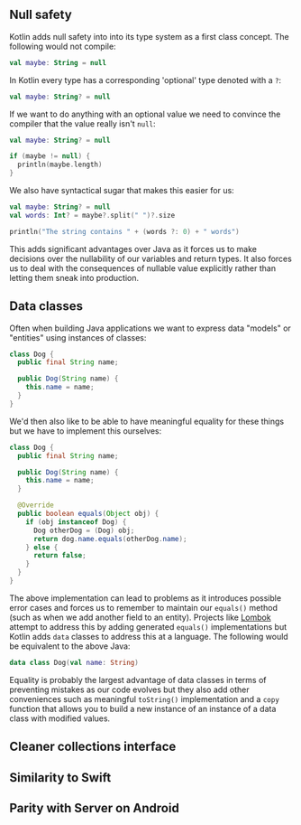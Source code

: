## Null safety

Kotlin adds null safety into into its type system as a first class
concept. The following would not compile:

```kotlin
val maybe: String = null
```
In Kotlin every type has a corresponding 'optional' type denoted
with a `?`:

```kotlin
val maybe: String? = null
```

If we want to do anything with an optional value we need to convince the compiler that the value really isn't `null`:

```kotlin
val maybe: String? = null

if (maybe != null) {
  println(maybe.length)
}
```

We also have syntactical sugar that makes this easier for us:

```kotlin
val maybe: String? = null
val words: Int? = maybe?.split(" ")?.size

println("The string contains " + (words ?: 0) + " words")
```
This adds significant advantages over Java as it forces us to make decisions over the nullability of our variables and return types. It also forces us to deal with the consequences of nullable value explicitly rather than letting them sneak into production.

## Data classes

Often when building Java applications we want to express data "models" or "entities" using
instances of classes:

```java
class Dog {
  public final String name;

  public Dog(String name) {
    this.name = name;
  }
}
```

We'd then also like to be able to have meaningful equality for these things but
we have to implement this ourselves:

```java
class Dog {
  public final String name;

  public Dog(String name) {
    this.name = name;
  }

  @Override
  public boolean equals(Object obj) {
    if (obj instanceof Dog) {
      Dog otherDog = (Dog) obj;
      return dog.name.equals(otherDog.name);
    } else {
      return false;
    }
  }
}
```

The above implementation can lead to problems as it introduces possible error cases
and forces us to remember to maintain our `equals()` method (such as when we add another field to an entity). Projects like
[Lombok](https://projectlombok.org/) attempt to address this by adding generated
`equals()` implementations but Kotlin adds `data` classes to address this at a language. The following
would be equivalent to the above Java:

```kotlin
data class Dog(val name: String)
```

Equality is probably the largest advantage of data classes in terms of preventing mistakes
as our code evolves but they also add other conveniences such as meaningful `toString()` implementation
and a `copy` function that allows you to build a new instance of an instance of a data class
with modified values.

## Cleaner collections interface

## Similarity to Swift

## Parity with Server on Android
